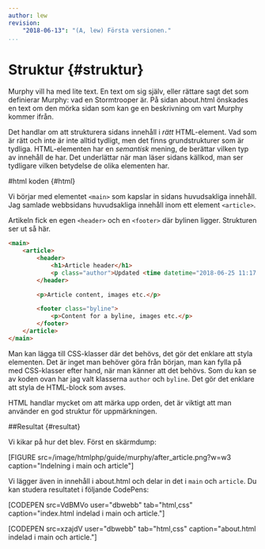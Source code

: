 ```yaml
---
author: lew
revision:
    "2018-06-13": "(A, lew) Första versionen."
...
```

Struktur {#struktur}
=======================

Murphy vill ha med lite text. En text om sig själv, eller rättare sagt det som definierar Murphy: vad en Stormtrooper är. På sidan about.html önskades en text om den mörka sidan som kan ge en beskrivning om vart Murphy kommer ifrån.

Det handlar om att strukturera sidans innehåll i *rätt* HTML-element. Vad som är rätt och inte är inte alltid tydligt, men det finns grundstrukturer som är tydliga. HTML-elementen har en *semantisk* mening, de berättar vilken typ av innehåll de har. Det underlättar när man läser sidans källkod, man ser tydligare vilken betydelse de olika elementen har.



#html koden {#html}

Vi börjar med elementet `<main>` som kapslar in sidans huvudsakliga innehåll. Jag samlade webbsidans huvudsakliga innehåll inom ett element `<article>`.

Artikeln fick en egen `<header>` och en `<footer>` där bylinen ligger. Strukturen ser ut så här.

```html
<main>
    <article>
        <header>
            <h1>Article header</h1>
            <p class="author">Updated <time datetime="2018-06-25 11:17:43">25th June 2018</time> by Murphy</p>    
        </header>

        <p>Article content, images etc.</p>

        <footer class="byline">
            <p>Content for a byline, images etc.</p>
        </footer>
    </article>
</main>
```

Man kan lägga till CSS-klasser där det behövs, det gör det enklare att styla elementen. Det är inget man behöver göra från början, man kan fylla på med CSS-klasser efter hand, när man känner att det behövs. Som du kan se av koden ovan har jag valt klasserna `author` och `byline`. Det gör det enklare att styla de HTML-block som avses.

HTML handlar mycket om att märka upp orden, det är viktigt att man använder en god struktur för uppmärkningen.



##Resultat {#resultat}

Vi kikar på hur det blev. Först en skärmdump:

[FIGURE src=/image/htmlphp/guide/murphy/after_article.png?w=w3 caption="Indelning i main och article"]

Vi lägger även in innehåll i about.html och delar in det i `main` och `article`. Du kan studera resultatet i följande CodePens:

[CODEPEN src=VdBMVo user="dbwebb" tab="html,css" caption="index.html indelad i main och article."]

[CODEPEN src=xzajdV user="dbwebb" tab="html,css" caption="about.html indelad i main och article."]
